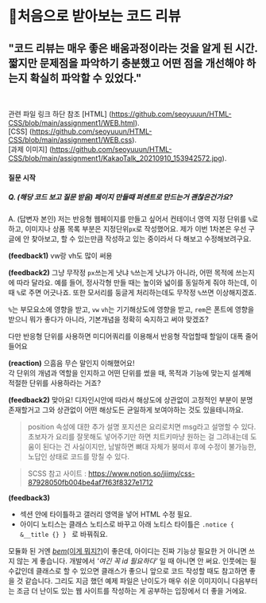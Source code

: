 # 🐥처음으로 받아보는 코드 리뷰
## "코드 리뷰는 매우 좋은 배움과정이라는 것을 알게 된 시간. 짧지만 문제점을 파악하기 충분했고 어떤 점을 개선해야 하는지 확실히 파악할 수 있었다."
<br/>

관련 파일 링크 하단 참조
[HTML] (https://github.com/seoyuuun/HTML-CSS/blob/main/assignment1/WEB.html).<br/>
[CSS] (https://github.com/seoyuuun/HTML-CSS/blob/main/assignment1/WEB.css).<br/>
[과제 이미지] (https://github.com/seoyuuun/HTML-CSS/blob/main/assignment1/KakaoTalk_20210910_153942572.jpg). 
<br/>

#### 질문 시작
##### Q. (해당 코드 보고 질문 받음) 페이지 만들때 퍼센트로 만드는거 괜찮은건가요? 

A. (답변자 본인) 저는 반응형 웹페이지를 만들고 싶어서 컨테이너 영역 지정 단위를 `%`로 하고, 이미지나 상품 목록 부분은 지정단위`px`로 작성했어요.
제가 이번 1차본은 우선 구글에 안 찾아보고, 할 수 있는만큼 작성하고 있는 중이라서 다 해보고 수정해보려구요.

**(feedback1)** 
vw랑 vh도 많이 써용


**(feedback2)** 
그냥 무작정 `px`쓰는게 낫냐 `%`쓰는게 낫냐가 아니라, 어떤 목적에 쓰는지에 따라 달라요.
예를 들어, 정사각형 만들 때는 높이와 넓이를 동일하게 줘야 하는데, 이때 `%`로 주면 어긋나죠.
또한 모서리를 둥글게 처리하는데도 무작정 `%`쓰면 이상해지겠죠.
<br/>

`%`는 부모요소에 영향을 받고,
`vw` `vh`는 기기해상도에 영향을 받고,
`rem`은 폰트에 영향을 받으니 뭐가 좋다가 아니라, 기본개념을 정확히 숙지하고 써야 맞겠죠?
<br/>

다만 반응형 단위를 사용하면 미디어쿼리를 이용해서 반응형 작업할때 할일이 대폭 줄어들어요

**(reaction)**
으흠음 무슨 말인지 이해했어요!<br/>
각 단위의 개념과 역할을 인지하고 어떤 단위를 썼을 때, 목적과 기능에 맞는지 설계해 적절한 단위를 사용하라는 거죠?

**(feedback2)**
맞아요!
디자인시안에 따라서 해상도에 상관없이 고정적인 부분이 분명 존재할거고 그와 상관없이 어떤 해상도든 균일하게 보여야하는 것도 있을테니까요.

>position 속성에 대한 추가 설명
포지션은 요리로치면 msg라고 설명할 수 있다. 초보자가 요리를 잘못해도 넣어주기만 하면 치트키마냥 원하는 걸 그려내는데 도움이 된다는 건 사실이지만, 남발하면 뼈대 자체가 붕떠서 후에 수정이 불가능한, 노답인 상태로 코드를 망칠 수 있다.

>SCSS 참고 사이트 : https://www.notion.so/jiimy/css-87928050fb004be4af7f63f8327e1712

**(feedback3)**
- 섹션 안에 타이틀하고 갤러리 영역을 넣어 HTML 수정 필요.
- 아이디 노티스는 클래스 노티스로 바꾸고 아래 노티스 타이틀은 
`.notice {
&__title {}
}
`
로 바꿔줘요.

모듈화 된 거엔 <u>*bem*(이게 뭐지?)</u>이 좋은데, 아이디는 진짜 기능상 필요한 거 아니면 쓰지 않는 게 좋습니다. 개발에서 *'여긴 꼭 id 필요하다'* 일 때 아니면 안 써요. 인풋에는 필수값인데 클래스로 할 수 있으면 클래스가 좋으니 앞으로 코드 작성할 때도 참고하면 좋을 것 같습니다. 그리도 지금 했던 예제 파일은 난이도가 매우 쉬운 이미지이니 다음부터는 조금 더 난이도 있는 웹 사이트를 작성하는 게 공부하는 입장에서 더 좋을 거에요.
